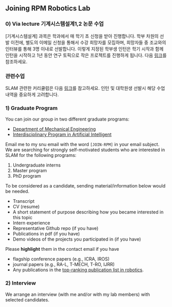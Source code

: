 ## Joining RPM Robotics Lab

### 0) Via lecture 기계시스템설계1,2 논문 수업
[기계시스템설계] 과목은 학과에서 매 학기 초 신청을 받아 진행합니다. 학부 차원의 선발 이전에, 별도의 이메일 신청을 통해서 수강 희망자를 모집하며, 희망자들 중 조교와의 인터뷰를 통해 3명 이내로 선발합니다. 이렇게 지정된 학부생 인턴은 학기 시작과 함께 인턴을 시작하고 1년 동안 연구 토픽으로 작은 프로젝트를 진행하게 됩니다. 다음 [링크](https://galvanized-feet-172.notion.site/RPM-d7d58a92a3ca4336a9c075c5487fd7ad)를 참조하세요.

### 관련수업
SLAM 관련한 커리큘럼은 다음 [링크](https://galvanized-feet-172.notion.site/SLAM-61fcd4ecf3604fbc9be8d62021fc4d33)를 참고하세요. 인턴 및 대학원생 선발시 해당 수업 내역을 중요하게 고려합니다.

### 1) Graduate Program
You can join our group in two different graduate programs:
* [Department of Mechanical Engineering](https://me.snu.ac.kr/)
* [Interdisciplinary Program in Artificial Intelligent](https://gsai.snu.ac.kr/)
  
Email me to my snu email with the word `[JOIN-RPM]` in your email subject. We are searching for strongly self-motivated students who are interested in SLAM for the following programs:

1. Undergraduate interns
2. Master program
3. PhD program

To be considered as a candidate, sending material/information below would be needed.

* Transcript
* CV (resume)
* A short statement of purpose describing how you became interested in this topic
* Intern experience
* Representative Github repo (if you have)
* Publications in pdf (if you have)
* Demo videos of the projects you participated in (if you have)

Please **highlight** them in the contact email if you have

* flagship conference papers (e.g., ICRA, IROS)
* journal papers (e.g., RA-L, T-MECH, T-RO, IJRR)
* Any publications in the [top-ranking publication list in robotics](https://scholar.google.com/citations?view_op=top_venues&hl=en&vq=eng_robotics).

### 2) Interview
We arrange an interview (with me and/or with my lab members) with selected candidates.
